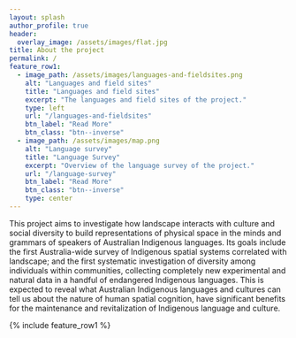 ```yaml
---
layout: splash
author_profile: true
header:
  overlay_image: /assets/images/flat.jpg
title: About the project
permalink: /
feature_row1:
  - image_path: /assets/images/languages-and-fieldsites.png
    alt: "Languages and field sites"
    title: "Languages and field sites"
    excerpt: "The languages and field sites of the project."
    type: left
    url: "/languages-and-fieldsites"
    btn_label: "Read More"
    btn_class: "btn--inverse"
  - image_path: /assets/images/map.png
    alt: "Language survey"
    title: "Language Survey"
    excerpt: "Overview of the language survey of the project."
    url: "/language-survey"
    btn_label: "Read More"
    btn_class: "btn--inverse"
    type: center
---
```


This project aims to investigate how landscape interacts with culture and social diversity to build representations of physical space in the minds and grammars of speakers of Australian Indigenous languages. Its goals include the first Australia-wide survey of Indigenous spatial systems correlated with landscape; and the first systematic investigation of diversity among individuals within communities, collecting completely new experimental and natural data in a handful of endangered Indigenous languages. This is expected to reveal what Australian Indigenous languages and cultures can tell us about the nature of human spatial cognition, have significant benefits for the maintenance and revitalization of Indigenous language and culture.

{% include feature_row1 %}
